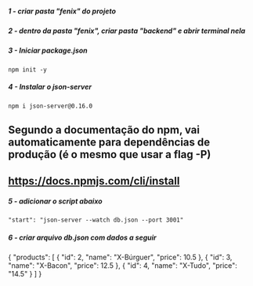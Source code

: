 ##### 1 - criar pasta "fenix" do projeto

##### 2 - dentro da pasta "fenix", criar pasta "backend" e abrir terminal nela

##### 3 - Iniciar package.json
	npm init -y

##### 4 - Instalar o json-server
	npm i json-server@0.16.0
## Segundo a documentação do npm, vai automaticamente para dependências de produção (é o mesmo que usar a flag -P)
## https://docs.npmjs.com/cli/install

##### 5 - adicionar o script abaixo
    "start": "json-server --watch db.json --port 3001"

##### 6 - criar arquivo db.json com dados a seguir
{
"products": [
    {
      "id": 2,
      "name": "X-Búrguer",
      "price": 10.5
    },
    {
      "id": 3,
      "name": "X-Bacon",
      "price": 12.5
    },
    {
      "id": 4,
      "name": "X-Tudo",
      "price": "14.5"
    }
  ]
}